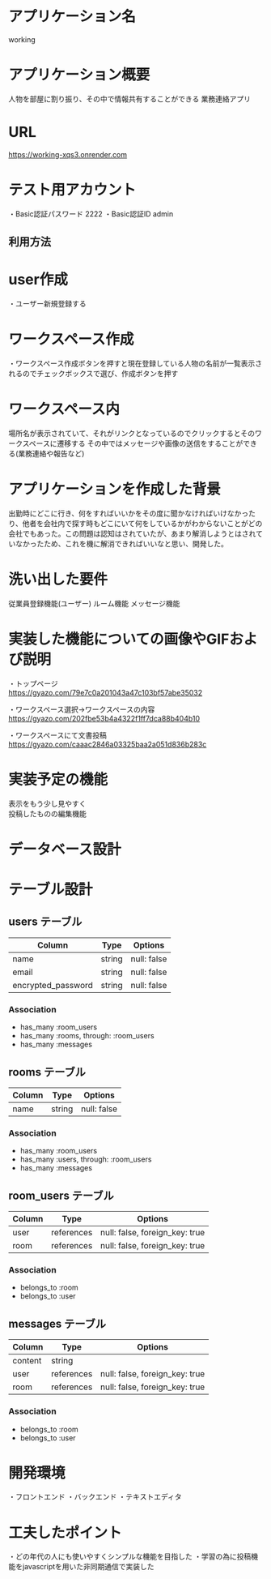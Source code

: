 # アプリケーション名
working

# アプリケーション概要
人物を部屋に割り振り、その中で情報共有することができる
業務連絡アプリ

# URL
https://working-xqs3.onrender.com

# テスト用アカウント
・Basic認証パスワード 2222
・Basic認証ID admin


## 利用方法
# user作成
・ユーザー新規登録する
# ワークスペース作成
・ワークスペース作成ボタンを押すと現在登録している人物の名前が一覧表示されるのでチェックボックスで選び、作成ボタンを押す
# ワークスペース内
場所名が表示されていて、それがリンクとなっているのでクリックするとそのワークスペースに遷移する
その中ではメッセージや画像の送信をすることができる(業務連絡や報告など)

# アプリケーションを作成した背景
出勤時にどこに行き、何をすればいいかをその度に聞かなければいけなかったり、他者を会社内で探す時もどこにいて何をしているかがわからないことがどの会社でもあった。この問題は認知はされていたが、あまり解消しようとはされていなかったため、これを機に解消できればいいなと思い、開発した。

# 洗い出した要件
従業員登録機能(ユーザー)
ルーム機能
メッセージ機能


# 実装した機能についての画像やGIFおよび説明
・トップページ<br>
https://gyazo.com/79e7c0a201043a47c103bf57abe35032

・ワークスペース選択→ワークスペースの内容<br>
https://gyazo.com/202fbe53b4a4322f1ff7dca88b404b10

・ワークスペースにて文書投稿<br>
https://gyazo.com/caaac2846a03325baa2a051d836b283c
# 実装予定の機能
表示をもう少し見やすく<br>
投稿したものの編集機能

# データベース設計
# テーブル設計

## users テーブル

| Column             | Type   | Options     |
| ------------------ | ------ | ----------- |
| name               | string | null: false |
| email              | string | null: false |
| encrypted_password | string | null: false |

### Association

- has_many :room_users
- has_many :rooms, through: :room_users
- has_many :messages


## rooms テーブル

| Column | Type   | Options     |
| ------ | ------ | ----------- |
| name   | string | null: false |

### Association

- has_many :room_users
- has_many :users, through: :room_users
- has_many :messages


## room_users テーブル

| Column | Type       | Options                        |
| ------ | ---------- | ------------------------------ |
| user   | references | null: false, foreign_key: true |
| room   | references | null: false, foreign_key: true |

### Association

- belongs_to :room
- belongs_to :user


## messages テーブル

| Column  | Type       | Options                        |
| ------- | ---------- | ------------------------------ |
| content | string     |                                |
| user    | references | null: false, foreign_key: true |
| room    | references | null: false, foreign_key: true |

### Association

- belongs_to :room
- belongs_to :user

# 開発環境
・フロントエンド
・バックエンド
・テキストエディタ

# 工夫したポイント
・どの年代の人にも使いやすくシンプルな機能を目指した
・学習の為に投稿機能をjavascriptを用いた非同期通信で実装した


